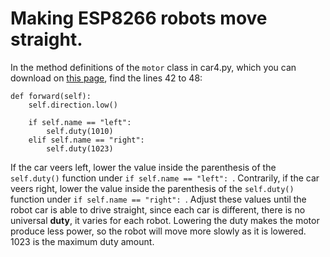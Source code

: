 # Making ESP8266 robots move straight.

In the method definitions of the `motor` class in car4.py, which you can download on [this page](https://github.com/cloudmesh/cloudmesh.robot/blob/master/tests/car4.py), find the lines 42 to 48:

	def forward(self):
        self.direction.low()
        
        if self.name == "left":
            self.duty(1010)
        elif self.name == "right":
            self.duty(1023)
    
  If the car veers left, lower the value inside the parenthesis of the `self.duty()` function under `if self.name == "left": `. Contrarily, if the car veers right, lower the value inside the parenthesis of the `self.duty()` function under `if self.name == "right": `. Adjust these values until the robot car is able to drive straight, since each car is different, there is no universal **duty**, it varies for each robot. Lowering the duty makes the motor produce less power, so the robot will move more slowly as it is lowered. 1023 is the maximum duty amount.
